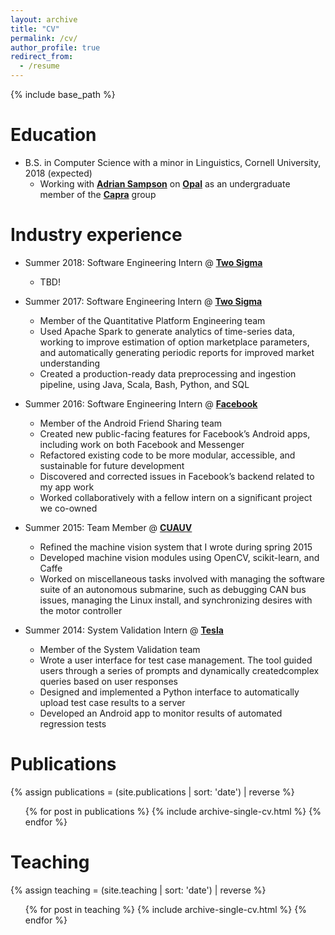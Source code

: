 ```yaml
---
layout: archive
title: "CV"
permalink: /cv/
author_profile: true
redirect_from:
  - /resume
---
```


{% include base_path %}

Education
======
* B.S. in Computer Science with a minor in Linguistics, Cornell University, 2018 (expected)
  * Working with **[Adrian Sampson](http://adriansampson.net)** on **[Opal](https://capra.cs.cornell.edu/research/opal/)** as an undergraduate member of the **[Capra](https://capra.cs.cornell.edu)** group

Industry experience
======
* Summer 2018: Software Engineering Intern @ **[Two Sigma](https://www.twosigma.com)**
  * TBD!

* Summer 2017: Software Engineering Intern @ **[Two Sigma](https://www.twosigma.com)**
  * Member of the Quantitative Platform Engineering team
  * Used Apache Spark to generate analytics of time-series data, working to improve estimation of option marketplace parameters, and automatically generating periodic reports for improved market understanding
  * Created a production-ready data preprocessing and ingestion pipeline, using Java, Scala, Bash, Python, and SQL

* Summer 2016: Software Engineering Intern @ **[Facebook](https://www.facebook.com)**
  * Member of the Android Friend Sharing team
  * Created new public-facing features for Facebook’s Android apps, including work on both Facebook and Messenger
  * Refactored existing code to be more modular, accessible, and sustainable for future development
  * Discovered and corrected issues in Facebook’s backend related to my app work
  * Worked collaboratively with a fellow intern on a significant project we co-owned

* Summer 2015: Team Member @ **[CUAUV](http://www.cuauv.org)**
  * Refined the machine vision system that I wrote during spring 2015
  * Developed machine vision modules using OpenCV, scikit-learn, and Caffe
  * Worked on miscellaneous tasks involved with managing the software suite of an autonomous submarine, such as debugging CAN bus issues, managing the Linux install, and synchronizing desires with the motor controller

* Summer 2014: System Validation Intern @ **[Tesla](https://www.tesla.com)**
  * Member of the System Validation team
  * Wrote a user interface for test case management. The tool guided users through a series of prompts and dynamically createdcomplex queries based on user responses
  * Designed and implemented a Python interface to automatically upload test case results to a server
  * Developed an Android app to monitor results of automated regression tests

Publications
======
  {% assign publications = (site.publications | sort: 'date') | reverse %}
  <ul>
  {% for post in publications %}
    {% include archive-single-cv.html %}
  {% endfor %}
  </ul>

Teaching
======
  {% assign teaching = (site.teaching | sort: 'date') | reverse %}
  <ul>
  {% for post in teaching %}
    {% include archive-single-cv.html %}
  {% endfor %}
  </ul>
